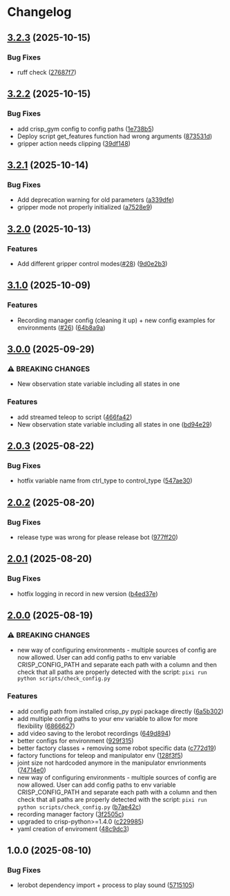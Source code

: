 # Changelog

## [3.2.3](https://github.com/utiasDSL/crisp_gym/compare/v3.2.2...v3.2.3) (2025-10-15)


### Bug Fixes

* ruff check ([27687f7](https://github.com/utiasDSL/crisp_gym/commit/27687f7434aa8c67920bee288429cc2e3fe95d47))

## [3.2.2](https://github.com/utiasDSL/crisp_gym/compare/v3.2.1...v3.2.2) (2025-10-15)


### Bug Fixes

* add crisp_gym config to config paths ([1e738b5](https://github.com/utiasDSL/crisp_gym/commit/1e738b530515e22c535532fb6fe235ba59bb0286))
* Deploy script get_features function had wrong arguments ([873531d](https://github.com/utiasDSL/crisp_gym/commit/873531d0e2aaec0816fe2bbe5f18a41497067bc1))
* gripper action needs clipping ([39df148](https://github.com/utiasDSL/crisp_gym/commit/39df1481e933110060031d0e43b7ef6cb2da8992))

## [3.2.1](https://github.com/utiasDSL/crisp_gym/compare/v3.2.0...v3.2.1) (2025-10-14)


### Bug Fixes

* Add deprecation warning for old parameters ([a339dfe](https://github.com/utiasDSL/crisp_gym/commit/a339dfe3997855e41b4d31d52e3f623450d78eee))
* gripper mode not properly initialized ([a7528e9](https://github.com/utiasDSL/crisp_gym/commit/a7528e9e7ee0816e208d096a8a83b649d5d29e78))

## [3.2.0](https://github.com/utiasDSL/crisp_gym/compare/v3.1.0...v3.2.0) (2025-10-13)


### Features

* Add different gripper control modes([#28](https://github.com/utiasDSL/crisp_gym/issues/28)) ([9d0e2b3](https://github.com/utiasDSL/crisp_gym/commit/9d0e2b312bdb839d5b95c429b11957e3c0d3b3f6))

## [3.1.0](https://github.com/utiasDSL/crisp_gym/compare/v3.0.0...v3.1.0) (2025-10-09)


### Features

* Recording manager config (cleaning it up) + new config examples for environments ([#26](https://github.com/utiasDSL/crisp_gym/issues/26)) ([64b8a9a](https://github.com/utiasDSL/crisp_gym/commit/64b8a9a2d42c0437b597754f2544147d66ed936f))

## [3.0.0](https://github.com/utiasDSL/crisp_gym/compare/v2.0.3...v3.0.0) (2025-09-29)


### ⚠ BREAKING CHANGES

* New observation state variable including all states in one

### Features

* add streamed teleop to script ([466fa42](https://github.com/utiasDSL/crisp_gym/commit/466fa42a5224d2a51ff6220f3c2baca01b9b1c5f))
* New observation state variable including all states in one ([bd94e29](https://github.com/utiasDSL/crisp_gym/commit/bd94e297d332652ea3d75894cbce2e4cfa0b9663))

## [2.0.3](https://github.com/utiasDSL/crisp_gym/compare/v2.0.2...v2.0.3) (2025-08-22)


### Bug Fixes

* hotfix variable name from ctrl_type to control_type ([547ae30](https://github.com/utiasDSL/crisp_gym/commit/547ae306a962da4635bfe4cfbcbde748c1b963b2))

## [2.0.2](https://github.com/utiasDSL/crisp_gym/compare/v2.0.1...v2.0.2) (2025-08-20)


### Bug Fixes

* release type was wrong for please release bot ([977ff20](https://github.com/utiasDSL/crisp_gym/commit/977ff20ef617252727a6c0895e43b9d029b525b2))

## [2.0.1](https://github.com/utiasDSL/crisp_gym/compare/v2.0.0...v2.0.1) (2025-08-20)


### Bug Fixes

* hotfix logging in record in new version ([b4ed37e](https://github.com/utiasDSL/crisp_gym/commit/b4ed37ed5bcee749e42c17dd6723f64d681ea5b7))

## [2.0.0](https://github.com/utiasDSL/crisp_gym/compare/v1.0.0...v2.0.0) (2025-08-19)


### ⚠ BREAKING CHANGES

* new way of configuring environments - multiple sources of config are now allowed. User can add config paths to env variable CRISP_CONFIG_PATH and separate each path with a column and then check that all paths are properly detected with the script: `pixi run python scripts/check_config.py`

### Features

* add config path from installed crisp_py pypi package directly ([6a5b302](https://github.com/utiasDSL/crisp_gym/commit/6a5b302e1701b4ffa46e4d062ad8004aca13e954))
* add multiple config paths to your env variable to allow for more flexibility ([6866627](https://github.com/utiasDSL/crisp_gym/commit/6866627deb963d37948fa09bd90977f028e54a27))
* add video saving to the lerobot recordings ([649d894](https://github.com/utiasDSL/crisp_gym/commit/649d89478adcce15873e00ac434e374980d52659))
* better configs for environment ([929f315](https://github.com/utiasDSL/crisp_gym/commit/929f3158b0a0a12194ab8a1b24ad2ddf0f368bbb))
* better factory classes + removing some robot specific data ([c772d19](https://github.com/utiasDSL/crisp_gym/commit/c772d194e02353423b7ca95496b8da88e33babfd))
* factory functions for teleop and manipulator env ([128f3f5](https://github.com/utiasDSL/crisp_gym/commit/128f3f59befb51220d8b9daf79835a291e3a2847))
* joint size not hardcoded anymore in the manipulator envrionments ([74714e0](https://github.com/utiasDSL/crisp_gym/commit/74714e0cedefc66735eec1c40ddb5277756eb81f))
* new way of configuring environments - multiple sources of config are now allowed. User can add config paths to env variable CRISP_CONFIG_PATH and separate each path with a column and then check that all paths are properly detected with the script: `pixi run python scripts/check_config.py` ([b7ae42c](https://github.com/utiasDSL/crisp_gym/commit/b7ae42c9a4e97e17670bcf6eb08819c8a360125b))
* recording manager factory ([3f2505c](https://github.com/utiasDSL/crisp_gym/commit/3f2505c9d594d9bb37fb20e4ec01c4dafc441e1a))
* upgraded to crisp-python&gt;=1.4.0 ([c229985](https://github.com/utiasDSL/crisp_gym/commit/c22998582b18070bbeccb2a2d3ed2c287399a483))
* yaml creation of enviroment ([48c9dc3](https://github.com/utiasDSL/crisp_gym/commit/48c9dc38895c00cff5f214cc1758a3c568b7bda9))

## 1.0.0 (2025-08-10)


### Bug Fixes

* lerobot dependency import + process to play sound ([5715105](https://github.com/utiasDSL/crisp_gym/commit/5715105166aa00d81a08948e5dd23c688d6a5d34))
